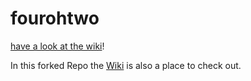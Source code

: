 # fourohtwo

[have a look at the wiki](https://github.com/bumi/fourohtwo/wiki)!

In this forked Repo the [Wiki](https://github.com/iemwill/fourohtwo/wiki) is also a place to check out.
